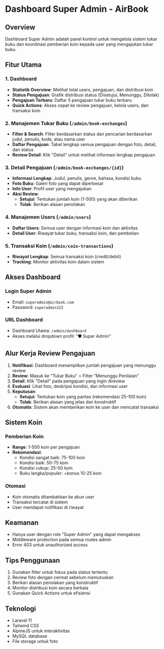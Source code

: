 # Dashboard Super Admin - AirBook

## Overview

Dashboard Super Admin adalah panel kontrol untuk mengelola sistem tukar buku dan koordinasi pemberian koin kepada user yang mengajukan tukar buku.

## Fitur Utama

### 1. Dashboard

-   **Statistik Overview**: Melihat total users, pengajuan, dan distribusi koin
-   **Status Pengajuan**: Grafik distribusi status (Disetujui, Menunggu, Ditolak)
-   **Pengajuan Terbaru**: Daftar 5 pengajuan tukar buku terbaru
-   **Quick Actions**: Akses cepat ke review pengajuan, kelola users, dan transaksi koin

### 2. Manajemen Tukar Buku (`/admin/book-exchanges`)

-   **Filter & Search**: Filter berdasarkan status dan pencarian berdasarkan judul, penulis, kode, atau nama user
-   **Daftar Pengajuan**: Tabel lengkap semua pengajuan dengan foto, detail, dan status
-   **Review Detail**: Klik "Detail" untuk melihat informasi lengkap pengajuan

### 3. Detail Pengajuan (`/admin/book-exchanges/{id}`)

-   **Informasi Lengkap**: Judul, penulis, genre, bahasa, kondisi buku
-   **Foto Buku**: Galeri foto yang dapat diperbesar
-   **Info User**: Profil user yang mengajukan
-   **Aksi Review**:
    -   **Setujui**: Tentukan jumlah koin (1-500) yang akan diberikan
    -   **Tolak**: Berikan alasan penolakan

### 4. Manajemen Users (`/admin/users`)

-   **Daftar Users**: Semua user dengan informasi koin dan aktivitas
-   **Detail User**: Riwayat tukar buku, transaksi koin, dan pembelian

### 5. Transaksi Koin (`/admin/coin-transactions`)

-   **Riwayat Lengkap**: Semua transaksi koin (credit/debit)
-   **Tracking**: Monitor aktivitas koin dalam sistem

## Akses Dashboard

### Login Super Admin

-   Email: `superadmin@airbook.com`
-   Password: `superadmin123`

### URL Dashboard

-   Dashboard Utama: `/admin/dashboard`
-   Akses melalui dropdown profil: "🛡️ Super Admin"

## Alur Kerja Review Pengajuan

1. **Notifikasi**: Dashboard menampilkan jumlah pengajuan yang menunggu review
2. **Review**: Masuk ke "Tukar Buku" > Filter "Menunggu Penilaian"
3. **Detail**: Klik "Detail" pada pengajuan yang ingin direview
4. **Evaluasi**: Lihat foto, deskripsi kondisi, dan informasi user
5. **Keputusan**:
    - **Setujui**: Tentukan koin yang pantas (rekomendasi 25-100 koin)
    - **Tolak**: Berikan alasan yang jelas dan konstruktif
6. **Otomatis**: Sistem akan memberikan koin ke user dan mencatat transaksi

## Sistem Koin

### Pemberian Koin

-   **Range**: 1-500 koin per pengajuan
-   **Rekomendasi**:
    -   Kondisi sangat baik: 75-100 koin
    -   Kondisi baik: 50-75 koin
    -   Kondisi cukup: 25-50 koin
    -   Buku langka/populer: +bonus 10-25 koin

### Otomasi

-   Koin otomatis ditambahkan ke akun user
-   Transaksi tercatat di sistem
-   User mendapat notifikasi di riwayat

## Keamanan

-   Hanya user dengan role "Super Admin" yang dapat mengakses
-   Middleware protection pada semua routes admin
-   Error 403 untuk unauthorized access

## Tips Penggunaan

1. Gunakan filter untuk fokus pada status tertentu
2. Review foto dengan cermat sebelum memutuskan
3. Berikan alasan penolakan yang konstruktif
4. Monitor distribusi koin secara berkala
5. Gunakan Quick Actions untuk efisiensi

## Teknologi

-   Laravel 11
-   Tailwind CSS
-   AlpineJS untuk interaktivitas
-   MySQL database
-   File storage untuk foto
